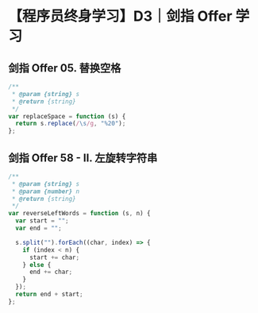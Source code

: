 # 【程序员终身学习】D3｜剑指 Offer 学习

## 剑指 Offer 05. 替换空格

```jsx
/**
 * @param {string} s
 * @return {string}
 */
var replaceSpace = function (s) {
  return s.replace(/\s/g, "%20");
};
```

## 剑指 Offer 58 - II. 左旋转字符串

```jsx
/**
 * @param {string} s
 * @param {number} n
 * @return {string}
 */
var reverseLeftWords = function (s, n) {
  var start = "";
  var end = "";

  s.split("").forEach((char, index) => {
    if (index < n) {
      start += char;
    } else {
      end += char;
    }
  });
  return end + start;
};
```